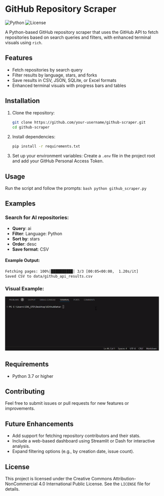 # GitHub Repository Scraper

![Python](https://img.shields.io/badge/python-3.7%2B-blue)
![License](https://img.shields.io/badge/license-CC%20BY--NC%204.0-blue)

A Python-based GitHub repository scraper that uses the GitHub API to fetch repositories based on search queries and filters, with enhanced terminal visuals using `rich`.

## Features
- Fetch repositories by search query
- Filter results by language, stars, and forks
- Save results in CSV, JSON, SQLite, or Excel formats
- Enhanced terminal visuals with progress bars and tables

## Installation
1. Clone the repository:
    ```bash
    git clone https://github.com/your-username/github-scraper.git
    cd github-scraper
    ```

2. Install dependencies:
    ```bash
    pip install -r requirements.txt
    ```

3. Set up your environment variables:
    Create a `.env` file in the project root and add your GitHub Personal Access Token.

## Usage
Run the script and follow the prompts:
    ```bash
    python github_scraper.py
    ``` 

## Examples

### Search for AI repositories:

- **Query**: ai  
- **Filter**: Language: Python  
- **Sort by**: stars  
- **Order**: desc  
- **Save format**: CSV  

#### Example Output:
```plaintext
Fetching pages: 100%|██████████| 3/3 [00:05<00:00,  1.20s/it]
Saved CSV to data/github_api_results.csv
```

### Visual Example:
![Terminal Demo](assets/demo.gif)

## Requirements
- Python 3.7 or higher

## Contributing
Feel free to submit issues or pull requests for new features or improvements.

## Future Enhancements
- Add support for fetching repository contributors and their stats.
- Include a web-based dashboard using Streamlit or Dash for interactive analysis.
- Expand filtering options (e.g., by creation date, issue count).

## License
This project is licensed under the Creative Commons Attribution-NonCommercial 4.0 International Public License. See the `LICENSE` file for details.
